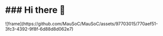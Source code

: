 <h1>### Hi there 👋</h1>
![frame](https://github.com/MauSoC/MauSoC/assets/97703015/770aef51-3fc3-4392-9f8f-6d88d8d062e7)
